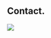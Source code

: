 ## Contact.
<a href="https://discord.com/users/838161829074698251">
  <img src="https://lanyard-profile-readme.vercel.app/api/1168132788852113498?hideTimestamp=true&idleMessage=Just%20chillin'%20at%20the%20moment..." align="centre" />
</a>
